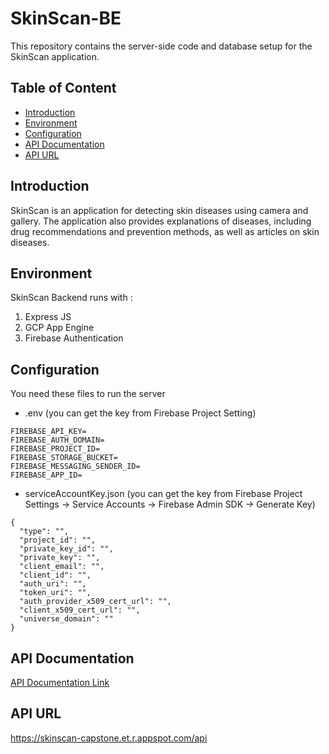 # SkinScan-BE

This repository contains the server-side code and database setup for the SkinScan application.

## Table of Content
- [Introduction](#introduction)
- [Environment](#environment)
- [Configuration](#configuration)
- [API Documentation](documentation)
- [API URL](url)

## Introduction
SkinScan is an application for detecting skin diseases using camera and gallery. The application also provides explanations of diseases, including drug recommendations and prevention methods, as well as articles on skin diseases.

## Environment
SkinScan Backend runs with :
1. Express JS
2. GCP App Engine
3. Firebase Authentication

## Configuration
You need these files to run the server
- .env
(you can get the key from Firebase Project Setting)
```
FIREBASE_API_KEY=
FIREBASE_AUTH_DOMAIN=
FIREBASE_PROJECT_ID=
FIREBASE_STORAGE_BUCKET=
FIREBASE_MESSAGING_SENDER_ID=
FIREBASE_APP_ID=
```
- serviceAccountKey.json
(you can get the key from Firebase Project Settings -> Service Accounts -> Firebase Admin SDK -> Generate Key)
```
{
  "type": "",
  "project_id": "",
  "private_key_id": "",
  "private_key": "",
  "client_email": "",
  "client_id": "",
  "auth_uri": "",
  "token_uri": "",
  "auth_provider_x509_cert_url": "",
  "client_x509_cert_url": "",
  "universe_domain": ""
}
```

## API Documentation
[API Documentation Link](https://documenter.getpostman.com/view/34778228/2sA3XLDPKz)

## API URL
https://skinscan-capstone.et.r.appspot.com/api
